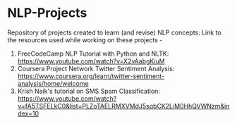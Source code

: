 # NLP-Projects
Repository of projects created to learn (and revise) NLP concepts:
Link to the resources used while working on these projects - 
1. FreeCodeCamp NLP Tutorial with Python and NLTK: https://www.youtube.com/watch?v=X2vAabgKiuM
2. Coursera Project Network Twitter Sentiment Analysis: https://www.coursera.org/learn/twitter-sentiment-analysis/home/welcome
3. Krish Naik's tutorial on SMS Spam Classification: https://www.youtube.com/watch?v=fA5TSFELkC0&list=PLZoTAELRMXVMdJ5sqbCK2LiM0HhQVWNzm&index=10
